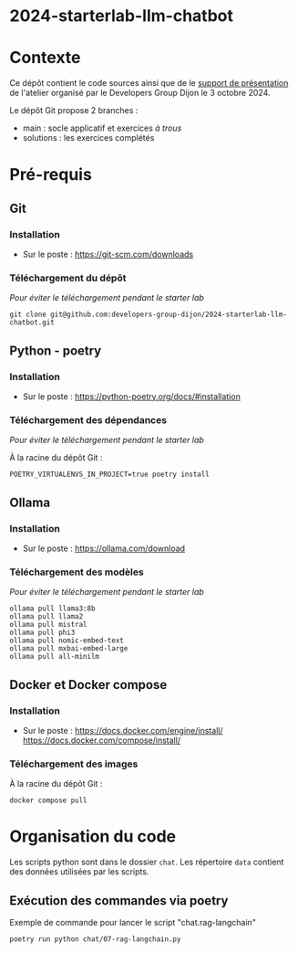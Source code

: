 # 2024-starterlab-llm-chatbot

# Contexte

Ce dépôt contient le code sources ainsi que de le [support de présentation](./Support%20présentation%20-%20Starterlab%20LLM%20Chatbot.pdf) de l'atelier organisé par le Developers Group Dijon le 3 octobre 2024.

Le dépôt Git propose 2 branches :
- main : socle applicatif et exercices _à trous_
- solutions : les exercices complétés

# Pré-requis

## Git

### Installation

- Sur le poste : https://git-scm.com/downloads

### Téléchargement du dépôt

*Pour éviter le téléchargement pendant le starter lab*

```
git clone git@github.com:developers-group-dijon/2024-starterlab-llm-chatbot.git
```

## Python - poetry

### Installation

- Sur le poste : https://python-poetry.org/docs/#installation

### Téléchargement des dépendances

*Pour éviter le téléchargement pendant le starter lab*

À la racine du dépôt Git :

```
POETRY_VIRTUALENVS_IN_PROJECT=true poetry install
```

## Ollama

### Installation

- Sur le poste : https://ollama.com/download

### Téléchargement des modèles

*Pour éviter le téléchargement pendant le starter lab*

```
ollama pull llama3:8b
ollama pull llama2
ollama pull mistral
ollama pull phi3
ollama pull nomic-embed-text
ollama pull mxbai-embed-large
ollama pull all-minilm
```

## Docker et Docker compose

### Installation

- Sur le poste : https://docs.docker.com/engine/install/ https://docs.docker.com/compose/install/

### Téléchargement des images

À la racine du dépôt Git :

```
docker compose pull
```

# Organisation du code

Les scripts python sont dans le dossier `chat`.
Les répertoire `data` contient des données utilisées par les scripts.

## Exécution des commandes via poetry

Exemple de commande pour lancer le script "chat.rag-langchain"
```
poetry run python chat/07-rag-langchain.py
```
